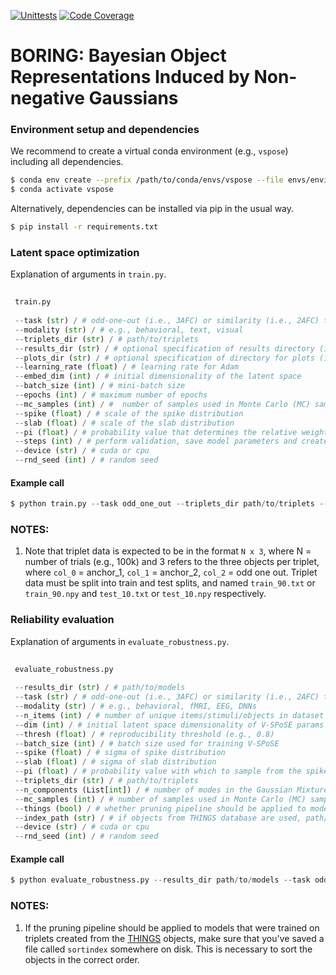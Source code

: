 [![Unittests](https://github.com/ViCCo-Group/VSPoSE/actions/workflows/python-package.yml/badge.svg)](https://github.com/ViCCo-Group/VSPoSE/actions/workflows/python-package.yml)
[![Code Coverage](https://codecov.io/gh/ViCCo-Group/VSPoSE/branch/main/graph/badge.svg?token=0RKlKIYtbd)](https://github.com/ViCCo-Group/VSPoSE/actions/workflows/coverage.yml)

# BORING: Bayesian Object Representations Induced by Non-negative Gaussians

### Environment setup and dependencies

We recommend to create a virtual conda environment (e.g., `vspose`) including all dependencies.

```bash
$ conda env create --prefix /path/to/conda/envs/vspose --file envs/environment.yml
$ conda activate vspose
```

Alternatively, dependencies can be installed via pip in the usual way.

```bash
$ pip install -r requirements.txt
```

### Latent space optimization

Explanation of arguments in `train.py`.

```python
 
 train.py
  
 --task (str) / # odd-one-out (i.e., 3AFC) or similarity (i.e., 2AFC) task
 --modality (str) / # e.g., behavioral, text, visual
 --triplets_dir (str) / # path/to/triplets
 --results_dir (str) / # optional specification of results directory (if not provided will resort to ./results/modality/version/dim/lambda/seed/)
 --plots_dir (str) / # optional specification of directory for plots (if not provided will resort to ./plots/modality/version/dim/lambda/seed/)
 --learning_rate (float) / # learning rate for Adam
 --embed_dim (int) / # initial dimensionality of the latent space
 --batch_size (int) / # mini-batch size
 --epochs (int) / # maximum number of epochs
 --mc_samples (int) / #  number of samples used in Monte Carlo (MC) sampling during validation
 --spike (float) / # scale of the spike distribution
 --slab (float) / # scale of the slab distribution
 --pi (float) / # probability value that determines the relative weighting of the distributions; the higher this value, the higher the probability that weights are drawn from the spike distribution (i.e., sparser solution)
 --steps (int) / # perform validation, save model parameters and create checkpoints every <steps> epochs
 --device (str) / # cuda or cpu
 --rnd_seed (int) / # random seed
 ```

#### Example call

```python
$ python train.py --task odd_one_out --triplets_dir path/to/triplets --results_dir ./results --plots_dir ./plots --learning_rate 0.001 --embed_dim 100 --batch_size 128 --epochs 1000 --mc_samples 20 --spike 0.1 --slab 1.0 --pi 0.5 --steps 50 --device cuda --rnd_seed 42
```

### NOTES:

1. Note that triplet data is expected to be in the format `N x 3`, where N = number of trials (e.g., 100k) and 3 refers to the three objects per triplet, where `col_0` = anchor_1, `col_1` = anchor_2, `col_2` = odd one out. Triplet data must be split into train and test splits, and named `train_90.txt` or `train_90.npy` and `test_10.txt` or `test_10.npy` respectively.


### Reliability evaluation

Explanation of arguments in `evaluate_robustness.py`.

```python
 
 evaluate_robustness.py
 
 --results_dir (str) / # path/to/models
 --task (str) / # odd-one-out (i.e., 3AFC) or similarity (i.e., 2AFC) task
 --modality (str) / # e.g., behavioral, fMRI, EEG, DNNs
 --n_items (int) / # number of unique items/stimuli/objects in dataset
 --dim (int) / # initial latent space dimensionality of V-SPoSE params
 --thresh (float) / # reproducibility threshold (e.g., 0.8)
 --batch_size (int) / # batch size used for training V-SPoSE
 --spike (float) / # sigma of spike distribution
 --slab (float) / # sigma of slab distribution
 --pi (float) / # probability value with which to sample from the spike
 --triplets_dir (str) / # path/to/triplets
 --n_components (List[int]) / # number of modes in the Gaussian Mixture Model (GMM)
 --mc_samples (int) / # number of samples used in Monte Carlo (MC) sampling during validation
 --things (bool) / # whether pruning pipeline should be applied to models that were training on THINGS objects
 --index_path (str) / # if objects from THINGS database are used, path/to/sortindex must be provided
 --device (str) / # cuda or cpu
 --rnd_seed (int) / # random seed
 ```

#### Example call

```python
$ python evaluate_robustness.py --results_dir path/to/models --task odd_one_out --modality behavioral --n_items number/of/unique/stimuli --dim 100 --thresh 0.85 --batch_size 128 --spike 0.125 --slab 1.0 --pi 0.5 --triplets_dir path/to/triplets --n_components 2 3 4 5 6 --mc_samples 30 --things --index_path ./data/sortindex --device cpu --rnd_seed 42
```

### NOTES:

1. If the pruning pipeline should be applied to models that were trained on triplets created from the [THINGS](https://osf.io/jum2f/) objects, make sure that you've saved a file called `sortindex` somewhere on disk. This is necessary to sort the objects in the correct order. 
